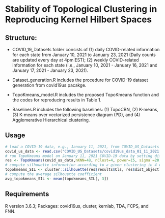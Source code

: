 # Stability of Topological Clustering in Reproducing Kernel Hilbert Spaces

## Structure:
* COVID_19_Datasets folder consists of (1) daily COVID-related information for each state from January 10, 2021 to January 23, 2021 (Daily counts are updated every day at 4pm EST); (2) weekly COVID-related information for each state (i.e., January 10, 2021 - January 16, 2021 and January 17, 2021 - January 23, 2021).

* Dataset_generation.R includes the procedure for COVID-19 dataset generation from covid19us pacakge.

* TopoKmeans_model.R includes the proposed TopoKmeans function and the codes for reproducing results in Table 1.

* Baselines.R includes the following baselines: (1) TopoCBN, (2) K-means, (3) K-means over vectorized persistence diagram (PD), and (4) Agglomerative Hierarchical clustering.

## Usage
```R
# load a COVID-19 data, e.g., January 11, 2021, from COVID_US_Datasets folder
covid_us_data <- read.csv("COVID_US_Datasets/covid19us_data_01_11_2021.csv",row.names = 1)
# run TopoKmeans model on January 11, 2021 COVID-19 data by setting different hyperparameters
res <- TopoKmeans(covid_us_data,nKNN=48, nClust=4, power=15, sigma =20, preserveOrdering=FALSE, null_dim = TRUE, first_dim = FALSE) 
# compute silhouette information according to a given clustering in 4 clusters
topokmeans_SIL <- cluster::silhouette(res$results$Cls, res$dist_object)
# compute the average silhouette coefficient
avg_topokmeans_SIL <- mean(topokmeans_SIL[, 3])
```

## Requirements
R version 3.6.3; Packages: covid19us, cluster, kernlab, TDA, FCPS, and FNN.
